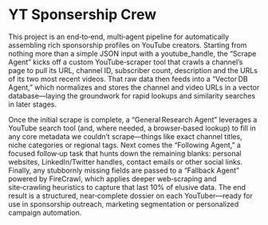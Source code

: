 # YT Sponsership Crew

This project is an end‑to‑end, multi‑agent pipeline for automatically assembling rich sponsorship profiles on YouTube creators. Starting from nothing more than a simple JSON input with a youtube_handle, the “Scrape Agent” kicks off a custom YouTube‑scraper tool that crawls a channel’s page to pull its URL, channel ID, subscriber count, description and the URLs of its two most recent videos. That raw data then feeds into a “Vector DB Agent,” which normalizes and stores the channel and video URLs in a vector database—laying the groundwork for rapid lookups and similarity searches in later stages.

Once the initial scrape is complete, a “General Research Agent” leverages a YouTube search tool (and, where needed, a browser‑based lookup) to fill in any core metadata we couldn’t scrape—things like exact channel titles, niche categories or regional tags. Next comes the “Following Agent,” a focused follow‑up task that hunts down the remaining blanks: personal websites, LinkedIn/Twitter handles, contact emails or other social links. Finally, any stubbornly missing fields are passed to a “Fallback Agent” powered by FireCrawl, which applies deeper web‑scraping and site‑crawling heuristics to capture that last 10% of elusive data. The end result is a structured, near‑complete dossier on each YouTuber—ready for use in sponsorship outreach, marketing segmentation or personalized campaign automation.
